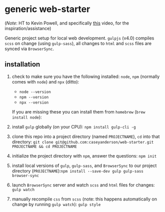 # generic web-starter

(*Note*: HT to Kevin Powell, and specifically [this](https://www.youtube.com/watch?v=QgMQeLymAdU) video, for the inspiration/assistance)

Generic project setup for local web development. `gulpjs` (v4.0) compiles `scss` on change (using `gulp-sass`), all changes to `html` and `scss` files are synced via `BrowserSync`.


## installation

1. check to make sure you have the following installed: `node`, `npm` (normally comes with `node`) and `npx` (ditto):

    * `node --version`
    * `npm --version`
    * `npx --version`

    If you are missing these you can install them from `homebrew` (`brew install node`):

2. install `gulp` globally (on your CPU): `npm install gulp-cli -g`
3. clone this repo into a project directory (named `PROJECTNAME`), `cd` into that directory: `git clone git@github.com:caseyanderson/web-starter.git PROJECTNAME && cd PROJECTNAME`
4. initialize the project directory with `npm`, answer the questions: `npm init`
5. install local versions of `gulp`, `gulp-sass`, and `BrowserSync` to our project directory (`PROJECTNAME`):`npm install --save-dev gulp gulp-sass browser-sync`
6. launch `BrowserSync` server and watch `scss` and `html` files for changes: `gulp watch`
7. manually recompile `css` from `scss` (note: this happens automatically on change by running `gulp watch`): `gulp style`

